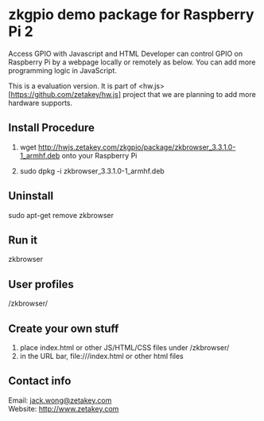 # zkgpio demo package for Raspberry Pi 2
Access GPIO with Javascript and HTML
Developer can control GPIO on Raspberry Pi by a webpage locally or remotely as below.
You can add more programming logic in JavaScript.

This is a evaluation version. It is part of <hw.js>[https://github.com/zetakey/hw.js] project that we are planning to add more hardware supports.


Install Procedure
-----------------
1.  wget http://hwjs.zetakey.com/zkgpio/package/zkbrowser_3.3.1.0-1_armhf.deb onto your Raspberry Pi

2.  sudo dpkg -i zkbrowser_3.3.1.0-1_armhf.deb

Uninstall
--------
sudo apt-get remove zkbrowser

Run it
------
zkbrowser


User profiles
-------------
/zkbrowser/

Create your own stuff
------
1.  place index.html or other JS/HTML/CSS files under /zkbrowser/
2.  in the URL bar, file:///index.html or other html files


Contact info
------------
Email: jack.wong@zetakey.com  
Website: http://www.zetakey.com  
